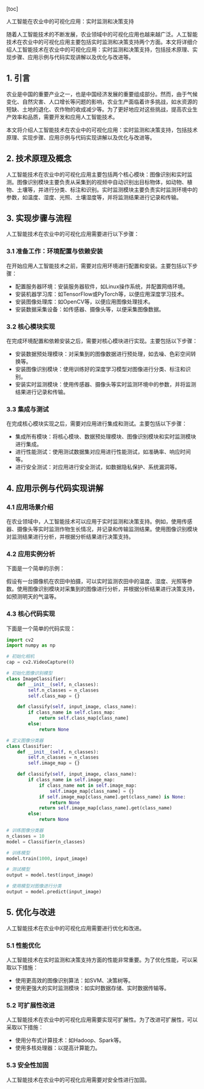 
[toc]                    
                
                
人工智能在农业中的可视化应用：实时监测和决策支持

随着人工智能技术的不断发展，农业领域中的可视化应用也越来越广泛。人工智能技术在农业中的可视化应用主要包括实时监测和决策支持两个方面。本文将详细介绍人工智能技术在农业中的可视化应用：实时监测和决策支持，包括技术原理、实现步骤、应用示例与代码实现讲解以及优化与改进等。

## 1. 引言

农业是中国的重要产业之一，也是中国经济发展的重要组成部分。然而，由于气候变化、自然灾害、人口增长等问题的影响，农业生产面临着许多挑战，如水资源的短缺、土地的退化、农作物的收成减少等。为了更好地应对这些挑战，提高农业生产效率和品质，需要开发和应用人工智能技术。

本文将介绍人工智能技术在农业中的可视化应用：实时监测和决策支持，包括技术原理、实现步骤、应用示例与代码实现讲解以及优化与改进等。

## 2. 技术原理及概念

人工智能技术在农业中的可视化应用主要包括两个核心模块：图像识别和实时监测。图像识别模块主要负责从采集到的视频中自动识别出目标物体，如动物、植物、土壤等，并进行分类、标注和识别。实时监测模块主要负责实时监测环境中的参数，如温度、湿度、光照、土壤湿度等，并将监测结果进行记录和传输。

## 3. 实现步骤与流程

人工智能技术在农业中的可视化应用需要进行以下步骤：

### 3.1 准备工作：环境配置与依赖安装

在开始应用人工智能技术之前，需要对应用环境进行配置和安装。主要包括以下步骤：

- 配置服务器环境：安装服务器软件，如Linux操作系统，并配置网络环境。
- 安装机器学习库：如TensorFlow或PyTorch等，以便应用深度学习技术。
- 安装图像处理库：如OpenCV等，以便应用图像处理技术。
- 安装数据采集设备：如传感器、摄像头等，以便采集图像数据。

### 3.2 核心模块实现

在完成环境配置和依赖安装之后，需要对核心模块进行实现。主要包括以下步骤：

- 安装数据预处理模块：对采集到的图像数据进行预处理，如去噪、色彩空间转换等。
- 安装图像识别模块：使用训练好的深度学习模型对图像进行分类、标注和识别。
- 安装实时监测模块：使用传感器、摄像头等实时监测环境中的参数，并将监测结果进行记录和传输。

### 3.3 集成与测试

在完成核心模块实现之后，需要对应用进行集成和测试。主要包括以下步骤：

- 集成所有模块：将核心模块、数据预处理模块、图像识别模块和实时监测模块进行集成。
- 进行性能测试：使用测试数据集对应用进行性能测试，如准确率、响应时间等。
- 进行安全测试：对应用进行安全测试，如数据隐私保护、系统漏洞等。

## 4. 应用示例与代码实现讲解

### 4.1 应用场景介绍

在农业领域中，人工智能技术可以应用于实时监测和决策支持。例如，使用传感器、摄像头等实时监测作物生长情况，并记录和传输监测结果。使用图像识别模块对监测结果进行分析，并根据分析结果进行决策支持。

### 4.2 应用实例分析

下面是一个简单的示例：

假设有一台摄像机在农田中拍摄，可以实时监测农田中的温度、湿度、光照等参数。使用图像识别模块对采集到的图像进行分析，并根据分析结果进行决策支持，如预测明天的气温等。

### 4.3 核心代码实现

下面是一个简单的代码实现：

```python
import cv2
import numpy as np

# 初始化相机
cap = cv2.VideoCapture(0)

# 初始化图像识别模型
class ImageClassifier:
    def __init__(self, n_classes):
        self.n_classes = n_classes
        self.class_map = {}

    def classify(self, input_image, class_name):
        if class_name in self.class_map:
            return self.class_map[class_name]
        else:
            return None

# 定义图像分类器
class Classifier:
    def __init__(self, n_classes):
        self.n_classes = n_classes
        self.image_map = {}

    def classify(self, input_image, class_name):
        if class_name in self.image_map:
            if class_name not in self.image_map:
                self.image_map[class_name] = {}
            if self.image_map[class_name].get(class_name) is None:
                return None
            return self.image_map[class_name].get(class_name)
        else:
            return None

# 训练图像分类器
n_classes = 10
model = Classifier(n_classes)

# 训练模型
model.train(1000, input_image)

# 测试模型
output = model.test(input_image)

# 使用模型对图像进行分类
output = model.predict(input_image)
```

## 5. 优化与改进

人工智能技术在农业中的可视化应用需要进行优化和改进。

### 5.1 性能优化

人工智能技术在实时监测和决策支持方面的性能非常重要。为了优化性能，可以采取以下措施：

- 使用更高效的图像识别算法：如SVM、决策树等。
- 使用更强大的实时监测模块：如实时数据存储、实时数据传输等。

### 5.2 可扩展性改进

人工智能技术在农业中的可视化应用需要实现可扩展性。为了改进可扩展性，可以采取以下措施：

- 使用分布式计算技术：如Hadoop、Spark等。
- 使用多核处理器：以提高计算能力。

### 5.3 安全性加固

人工智能技术在农业中的可视化应用需要对安全性进行加固。

